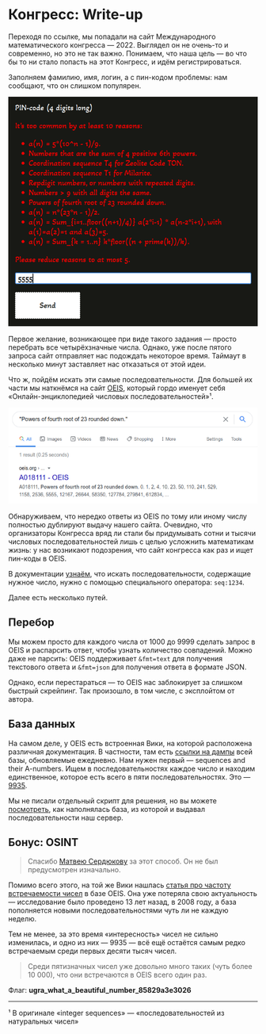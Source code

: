 # Конгресс: Write-up

Переходя по ссылке, мы попадали на сайт Международного математического конгресса — 2022. Выглядел он не очень-то и современно, но это не так важно. Понимаем, что наша цель — во что бы то ни стало попасть на этот Конгресс, и идём регистрироваться.

Заполняем фамилию, имя, логин, а с пин-кодом проблемы: нам сообщают, что он слишком популярен.

![Популярный PIN-код](images/pin-wrong.png)

Первое желание, возникающее при виде такого задания — просто перебрать все четырёхзначные числа. Однако, уже после пятого запроса сайт отправляет нас подождать некоторое время. Таймаут в несколько минут заставляет нас отказаться от этой идеи.

Что ж, пойдём искать эти самые последовательности. Для большей их части мы наткнёмся на сайт [OEIS](https://oeis.org), который гордо именует себя «Онлайн-энциклопедией числовых последовательностей»¹.

![Пример OEIS](images/google-oeis.png)

Обнаруживаем, что нередко ответы из OEIS по тому или иному числу полностью дублируют выдачу нашего сайта. Очевидно, что организаторы Конгресса вряд ли стали бы придумывать сотни и тысячи числовых последовательностей лишь с целью усложнить математикам жизнь: у нас возникают подозрения, что сайт конгресса как раз и ищет пин-коды в OEIS.

В документации [узнаём](https://oeis.org/hints.html), что искать последовательности, содержащие нужное число, нужно с помощью специального оператора: `seq:1234`.

Далее есть несколько путей.

## Перебор

Мы можем просто для каждого числа от 1000 до 9999 сделать запрос в OEIS и распарсить ответ, чтобы узнать количество совпадений. Можно даже не парсить: OEIS поддерживает `&fmt=text` для получения текстового ответа и `&fmt=json` для получения ответа в формате JSON.

Однако, если перестараться — то OEIS нас заблокирует за слишком быстрый скрейпинг. Так произошло, в том числе, с эксплойтом от автора.

## База данных

На самом деле, у OEIS есть встроенная Вики, на которой расположена различная документация. В частности, там есть [ссылки на дампы](https://oeis.org/wiki/JSON_Format,_Compressed_Files) всей базы, обновляемые ежедневно. Нам нужен первый — sequences and their A-numbers. Ищем в последовательностях каждое число и находим единственное, которое есть всего в пяти последовательностях. Это — [9935](http://oeis.org/search?q=seq:9935).

Мы не писали отдельный скрипт для решения, но вы можете [посмотреть](parse_oeis.py), как наполнялась база, из которой и выдавал последовательности наш сервер.

## Бонус: OSINT

> Спасибо [Матвею Сердюкову](https://github.com/baksist) за этот способ. Он не был предусмотрен изначально.

Помимо всего этого, на той же Вики нашлась [статья про частоту встречаемости чисел](https://oeis.org/wiki/Frequency_of_appearance_in_the_OEIS_database) в базе OEIS. Она уже потеряла свою актуальность — исследование было проведено 13 лет назад, в 2008 году, а база пополняется новыми последовательностями чуть ли не каждую неделю.

Тем не менее, за это время «интересность» чисел не сильно изменилась, и одно из них — 9935 — всё ещё остаётся самым редко встречаемым среди первых десяти тысяч чисел.

> Среди пятизначных чисел уже довольно много таких (чуть более 10 000), что они встречаются в OEIS всего один раз.

Флаг: **ugra_what_a_beautiful_number_85829a3e3026**

<hr>

¹ В оригинале «integer sequences» — «последовательностей из натуральных чисел»
